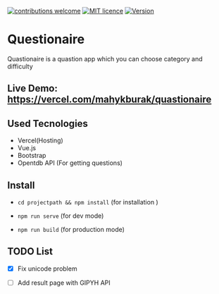 
[![contributions welcome](https://img.shields.io/badge/contributions-welcome-brightgreen.svg?style=flat)](https://github.com/MahykBurak/quiz-app-vue/issues)
[![MIT licence](https://img.shields.io/badge/licance-MIT-red.svg)](https://github.com/MahykBurak/quiz-app-vue/blob/master/LICENSE)
[![Version](https://img.shields.io/badge/Version-0.1.3-blue.svg)](https://github.com/MahykBurak/quiz-app-vue)

# Questionaire

Quastionaire is a quastion app which you can choose category and difficulty 

## Live Demo: https://vercel.com/mahykburak/quastionaire

## Used Tecnologies
- Vercel(Hosting)
- Vue.js
- Bootstrap 
- Opentdb API (For getting questions)

## Install
- `cd projectpath && npm install` (for installation )

- `npm run serve` (for dev mode)

- `npm run build` (for production mode)



## TODO List

- [X] Fix unicode problem
- [ ] Add result page with GIPYH API

